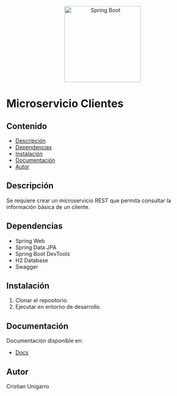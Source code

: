 <p align="center">
  <a href="http://spring.io/" target="blank"><img src="https://www.armadilloamarillo.com/wp-content/uploads/spring-boot-ok.png" width="200" alt="Spring Boot" /></a>
</p>

# Microservicio Clientes

## Contenido


- [Descripción](#descripción)
- [Dependencias](#dependencias)
- [Instalación](#instalación)
- [Documentación](#documentación)
- [Autor](#autor)

## Descripción

Se requiere crear un microservicio REST que permita consultar la información básica de un cliente.

## Dependencias
- Spring Web
- Spring Data JPA
- Spring Boot DevTools
- H2 Database
- Swagger

## Instalación
1. Clonar el repositorio.
2. Ejecutar en entorno de desarrollo.

## Documentación
Documentación disponible en: 
- [Docs](http://localhost:8090/api/v2/swagger-ui/index.html)

## Autor
Cristian Unigarro

